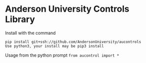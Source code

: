 # Anderson University Controls Library

Install with the command
```
pip install git+ssh://github.com/AndersonUniversity/aucontrols
Use python3, your install may be pip3 install 
```

Usage from the python prompt
`from aucontrol import *`
